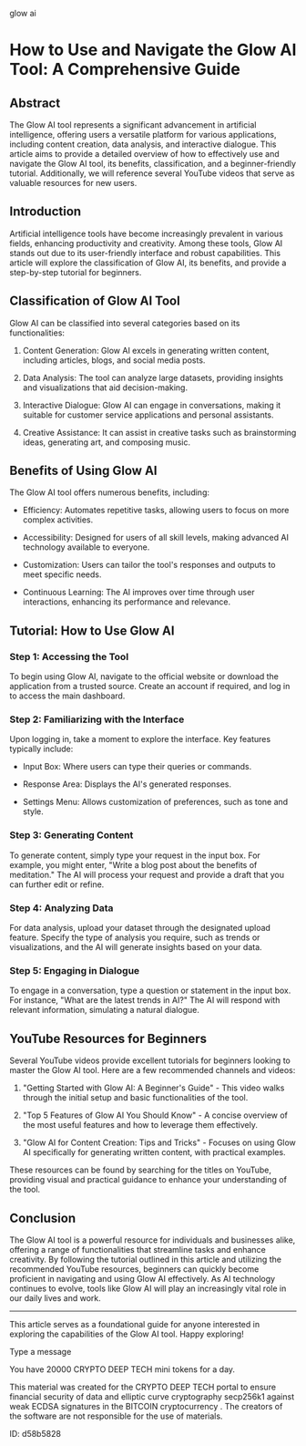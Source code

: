 glow ai
# How to Use and Navigate the Glow AI Tool: A Comprehensive Guide



## Abstract



The Glow AI tool represents a significant advancement in artificial intelligence, offering users a versatile platform for various applications, including content creation, data analysis, and interactive dialogue. This article aims to provide a detailed overview of how to effectively use and navigate the Glow AI tool, its benefits, classification, and a beginner-friendly tutorial. Additionally, we will reference several YouTube videos that serve as valuable resources for new users.



## Introduction



Artificial intelligence tools have become increasingly prevalent in various fields, enhancing productivity and creativity. Among these tools, Glow AI stands out due to its user-friendly interface and robust capabilities. This article will explore the classification of Glow AI, its benefits, and provide a step-by-step tutorial for beginners.



## Classification of Glow AI Tool



Glow AI can be classified into several categories based on its functionalities:



1. Content Generation: Glow AI excels in generating written content, including articles, blogs, and social media posts.

2. Data Analysis: The tool can analyze large datasets, providing insights and visualizations that aid decision-making.

3. Interactive Dialogue: Glow AI can engage in conversations, making it suitable for customer service applications and personal assistants.

4. Creative Assistance: It can assist in creative tasks such as brainstorming ideas, generating art, and composing music.



## Benefits of Using Glow AI



The Glow AI tool offers numerous benefits, including:



- Efficiency: Automates repetitive tasks, allowing users to focus on more complex activities.

- Accessibility: Designed for users of all skill levels, making advanced AI technology available to everyone.

- Customization: Users can tailor the tool's responses and outputs to meet specific needs.

- Continuous Learning: The AI improves over time through user interactions, enhancing its performance and relevance.



## Tutorial: How to Use Glow AI



### Step 1: Accessing the Tool



To begin using Glow AI, navigate to the official website or download the application from a trusted source. Create an account if required, and log in to access the main dashboard.



### Step 2: Familiarizing with the Interface



Upon logging in, take a moment to explore the interface. Key features typically include:



- Input Box: Where users can type their queries or commands.

- Response Area: Displays the AI's generated responses.

- Settings Menu: Allows customization of preferences, such as tone and style.



### Step 3: Generating Content



To generate content, simply type your request in the input box. For example, you might enter, "Write a blog post about the benefits of meditation." The AI will process your request and provide a draft that you can further edit or refine.



### Step 4: Analyzing Data



For data analysis, upload your dataset through the designated upload feature. Specify the type of analysis you require, such as trends or visualizations, and the AI will generate insights based on your data.



### Step 5: Engaging in Dialogue



To engage in a conversation, type a question or statement in the input box. For instance, "What are the latest trends in AI?" The AI will respond with relevant information, simulating a natural dialogue.



## YouTube Resources for Beginners



Several YouTube videos provide excellent tutorials for beginners looking to master the Glow AI tool. Here are a few recommended channels and videos:



1. "Getting Started with Glow AI: A Beginner's Guide" - This video walks through the initial setup and basic functionalities of the tool.

2. "Top 5 Features of Glow AI You Should Know" - A concise overview of the most useful features and how to leverage them effectively.

3. "Glow AI for Content Creation: Tips and Tricks" - Focuses on using Glow AI specifically for generating written content, with practical examples.



These resources can be found by searching for the titles on YouTube, providing visual and practical guidance to enhance your understanding of the tool.



## Conclusion



The Glow AI tool is a powerful resource for individuals and businesses alike, offering a range of functionalities that streamline tasks and enhance creativity. By following the tutorial outlined in this article and utilizing the recommended YouTube resources, beginners can quickly become proficient in navigating and using Glow AI effectively. As AI technology continues to evolve, tools like Glow AI will play an increasingly vital role in our daily lives and work.



---



This article serves as a foundational guide for anyone interested in exploring the capabilities of the Glow AI tool. Happy exploring!



Type a message

You have 20000 CRYPTO DEEP TECH mini tokens for a day.


This material was created for the  CRYPTO DEEP TECH portal  to ensure financial security of data and elliptic curve cryptography  secp256k1 against weak ECDSA  signatures   in the  BITCOIN cryptocurrency . The creators of the software are not responsible for the use of materials.

 ID: d58b5828
